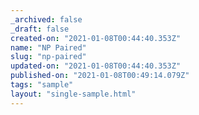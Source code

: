 ```yaml
---
_archived: false
_draft: false
created-on: "2021-01-08T00:44:40.353Z"
name: "NP Paired"
slug: "np-paired"
updated-on: "2021-01-08T00:44:40.353Z"
published-on: "2021-01-08T00:49:14.079Z"
tags: "sample"
layout: "single-sample.html"
---
```



